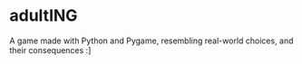 # adultING
A game made with Python and Pygame, resembling real-world choices, and their consequences :]

